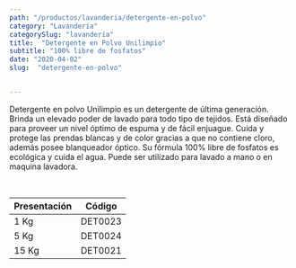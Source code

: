 ```yaml
---
path: "/productos/lavanderia/detergente-en-polvo"
category: "Lavandería"
categorySlug: "lavanderia"
title:  "Detergente en Polvo Unilimpio"
subtitle: "100% libre de fosfatos"
date: "2020-04-02"
slug:  "detergente-en-polvo"


---
```

Detergente en polvo Unilimpio es un detergente de última generación. Brinda un elevado poder de lavado para todo tipo de tejidos. Está diseñado para proveer un nivel óptimo de espuma y de fácil enjuague. Cuida y protege las prendas blancas y de color gracias a que no contiene cloro, además posee blanqueador óptico. Su fórmula 100% libre de fosfatos es ecológica y cuida el agua. Puede ser utilizado para lavado a mano o en maquina lavadora.

<br>
<table class="min-w-full md:min-w-0 divide-y-0 divide-gray-200">
          <thead class=" bg-white">
            <tr>
              <th scope="col" class="px-6 text-center text-xs font-medium text-blue-500 uppercase tracking-wider">
                Presentación
              </th>
              <th scope="col" class="px-6 py-3 text-center text-xs font-medium text-blue-500 uppercase tracking-wider">
                Código
              </th>
            </tr>
          </thead>
          <tbody>
            <tr class="bg-gray-400">
              <td class="px-6 py-4 whitespace-nowrap text-sm text-gray-700 text-center">
              1 Kg
              </td>
              <td class="px-6 py-4 whitespace-nowrap text-sm text-gray-700 text-center">
              DET0023
              </td>
            </tr> 
             <tr class="bg-gray-200">
              <td class="px-6 py-4 whitespace-nowrap text-sm text-gray-700 text-center">
              5 Kg
              </td>
              <td class="px-6 py-4 whitespace-nowrap text-sm text-gray-700 text-center">
              DET0024
              </td>
            </tr> 
             <tr class="bg-gray-400">
              <td class="px-6 py-4 whitespace-nowrap text-sm text-gray-700 text-center">
              15 Kg
              </td>
              <td class="px-6 py-4 whitespace-nowrap text-sm text-gray-700 text-center">
              DET0021
              </td>
            </tr> 
          </tbody>
        </table>



